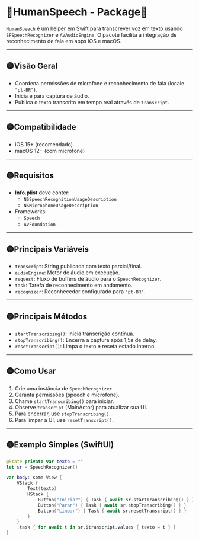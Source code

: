 # 🎤HumanSpeech - Package🎤

`HumanSpeech` é um helper em Swift para transcrever voz em texto usando `SFSpeechRecognizer` e `AVAudioEngine`. O pacote facilita a integração de reconhecimento de fala em apps iOS e macOS.

---

## 🟡Visão Geral

- Coordena permissões de microfone e reconhecimento de fala (locale `"pt-BR"`).  
- Inicia e para captura de áudio.  
- Publica o texto transcrito em tempo real através de `transcript`.  

---

## 🟡Compatibilidade

- iOS 15+ (recomendado)  
- macOS 12+ (com microfone)

---

## 🟡Requisitos

- **Info.plist** deve conter:
  - `NSSpeechRecognitionUsageDescription`
  - `NSMicrophoneUsageDescription`
- Frameworks:
  - `Speech`
  - `AVFoundation`

---

## 🟡Principais Variáveis

- `transcript`: String publicada com texto parcial/final.  
- `audioEngine`: Motor de áudio em execução.  
- `request`: Fluxo de buffers de áudio para o `SpeechRecognizer`.  
- `task`: Tarefa de reconhecimento em andamento.  
- `recognizer`: Reconhecedor configurado para `"pt-BR"`.

---

## 🟡Principais Métodos

- `startTranscribing()`: Inicia transcrição contínua.  
- `stopTranscribing()`: Encerra a captura após 1,5s de delay.  
- `resetTranscript()`: Limpa o texto e reseta estado interno.

---

## 🟡Como Usar

1. Crie uma instância de `SpeechRecognizer`.  
2. Garanta permissões (speech e microfone).  
3. Chame `startTranscribing()` para iniciar.  
4. Observe `transcript` (MainActor) para atualizar sua UI.  
5. Para encerrar, use `stopTranscribing()`.  
6. Para limpar a UI, use `resetTranscript()`.

---

## 🟡Exemplo Simples (SwiftUI)

```swift
@State private var texto = ""
let sr = SpeechRecognizer()

var body: some View {
    VStack {
        Text(texto)
        HStack {
            Button("Iniciar") { Task { await sr.startTranscribing() } }
            Button("Parar") { Task { await sr.stopTranscribing() } }
            Button("Limpar") { Task { await sr.resetTranscript() } }
        }
    }
    .task { for await t in sr.$transcript.values { texto = t } }
}


